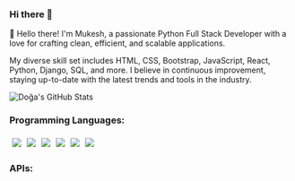 ### Hi there 👋

👋 Hello there! I'm Mukesh, a passionate Python Full Stack Developer with a love for crafting clean, efficient, and scalable applications.

My diverse skill set includes HTML, CSS, Bootstrap, JavaScript, React, Python, Django, SQL, and more. I believe in continuous improvement, staying up-to-date with the latest trends and tools in the industry.

![Doğa's GitHub Stats](https://github-readme-stats.vercel.app/api?username=BeastZoro&show_icons=true)

### Programming Languages:

<img src="https://img.shields.io/badge/-C++-black?style=for-the-badge&logo=c%2B%2B&logoColor=blue" style="margin:5px" /><img src="https://img.shields.io/badge/-C%23-black?style=for-the-badge&logo=c-sharp&logoColor=green" style="margin:5px" /><img src="http://img.shields.io/badge/-lua-black?style=for-the-badge&logo=lua&logoColor=blue" style="margin:5px" /><img src="http://img.shields.io/badge/-c-black?style=for-the-badge&logo=c&logoColor=white" style="margin:5px" /><img src="http://img.shields.io/badge/-java-black?style=for-the-badge&logo=java&logoColor=orange" style="margin:5px" /><img src="http://img.shields.io/badge/-javascript-black?style=for-the-badge&logo=javascript" style="margin:5px" />

### APIs:
